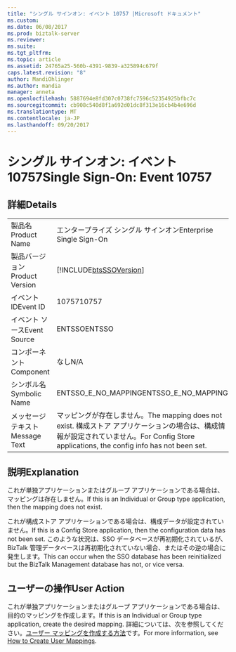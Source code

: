 ```yaml
---
title: "シングル サインオン: イベント 10757 |Microsoft ドキュメント"
ms.custom: 
ms.date: 06/08/2017
ms.prod: biztalk-server
ms.reviewer: 
ms.suite: 
ms.tgt_pltfrm: 
ms.topic: article
ms.assetid: 24765a25-560b-4391-9839-a325894c679f
caps.latest.revision: "8"
author: MandiOhlinger
ms.author: mandia
manager: anneta
ms.openlocfilehash: 5887694e8fd307c0738fc7596c52354925bfbc7c
ms.sourcegitcommit: cb908c540d8f1a692d01dc8f313e16cb4b4e696d
ms.translationtype: MT
ms.contentlocale: ja-JP
ms.lasthandoff: 09/20/2017
---
```

# <a name="single-sign-on-event-10757"></a><span data-ttu-id="795c5-102">シングル サインオン: イベント 10757</span><span class="sxs-lookup"><span data-stu-id="795c5-102">Single Sign-On: Event 10757</span></span>
## <a name="details"></a><span data-ttu-id="795c5-103">詳細</span><span class="sxs-lookup"><span data-stu-id="795c5-103">Details</span></span>  
  
|||  
|-|-|  
|<span data-ttu-id="795c5-104">製品名</span><span class="sxs-lookup"><span data-stu-id="795c5-104">Product Name</span></span>|<span data-ttu-id="795c5-105">エンタープライズ シングル サインオン</span><span class="sxs-lookup"><span data-stu-id="795c5-105">Enterprise Single Sign-On</span></span>|  
|<span data-ttu-id="795c5-106">製品バージョン</span><span class="sxs-lookup"><span data-stu-id="795c5-106">Product Version</span></span>|[!INCLUDE[btsSSOVersion](../includes/btsssoversion-md.md)]|  
|<span data-ttu-id="795c5-107">イベント ID</span><span class="sxs-lookup"><span data-stu-id="795c5-107">Event ID</span></span>|<span data-ttu-id="795c5-108">10757</span><span class="sxs-lookup"><span data-stu-id="795c5-108">10757</span></span>|  
|<span data-ttu-id="795c5-109">イベント ソース</span><span class="sxs-lookup"><span data-stu-id="795c5-109">Event Source</span></span>|<span data-ttu-id="795c5-110">ENTSSO</span><span class="sxs-lookup"><span data-stu-id="795c5-110">ENTSSO</span></span>|  
|<span data-ttu-id="795c5-111">コンポーネント</span><span class="sxs-lookup"><span data-stu-id="795c5-111">Component</span></span>|<span data-ttu-id="795c5-112">なし</span><span class="sxs-lookup"><span data-stu-id="795c5-112">N/A</span></span>|  
|<span data-ttu-id="795c5-113">シンボル名</span><span class="sxs-lookup"><span data-stu-id="795c5-113">Symbolic Name</span></span>|<span data-ttu-id="795c5-114">ENTSSO_E_NO_MAPPING</span><span class="sxs-lookup"><span data-stu-id="795c5-114">ENTSSO_E_NO_MAPPING</span></span>|  
|<span data-ttu-id="795c5-115">メッセージ テキスト</span><span class="sxs-lookup"><span data-stu-id="795c5-115">Message Text</span></span>|<span data-ttu-id="795c5-116">マッピングが存在しません。</span><span class="sxs-lookup"><span data-stu-id="795c5-116">The mapping does not exist.</span></span> <span data-ttu-id="795c5-117">構成ストア アプリケーションの場合は、構成情報が設定されていません。</span><span class="sxs-lookup"><span data-stu-id="795c5-117">For Config Store applications, the config info has not been set.</span></span>|  
  
## <a name="explanation"></a><span data-ttu-id="795c5-118">説明</span><span class="sxs-lookup"><span data-stu-id="795c5-118">Explanation</span></span>  
 <span data-ttu-id="795c5-119">これが単独アプリケーションまたはグループ アプリケーションである場合は、マッピングは存在しません。</span><span class="sxs-lookup"><span data-stu-id="795c5-119">If this is an Individual or Group type application, then the mapping does not exist.</span></span>  
  
 <span data-ttu-id="795c5-120">これが構成ストア アプリケーションである場合は、構成データが設定されていません。</span><span class="sxs-lookup"><span data-stu-id="795c5-120">If this is a Config Store application, then the configuration data has not been set.</span></span> <span data-ttu-id="795c5-121">このような状況は、SSO データベースが再初期化されているが、BizTalk 管理データベースは再初期化されていない場合、またはその逆の場合に発生します。</span><span class="sxs-lookup"><span data-stu-id="795c5-121">This can occur when the SSO database has been reinitialized but the BizTalk Management database has not, or vice versa.</span></span>  
  
## <a name="user-action"></a><span data-ttu-id="795c5-122">ユーザーの操作</span><span class="sxs-lookup"><span data-stu-id="795c5-122">User Action</span></span>  
 <span data-ttu-id="795c5-123">これが単独アプリケーションまたはグループ アプリケーションである場合は、目的のマッピングを作成します。</span><span class="sxs-lookup"><span data-stu-id="795c5-123">If this is an Individual or Group type application, create the desired mapping.</span></span> <span data-ttu-id="795c5-124">詳細については、次を参照してください。[ユーザー マッピングを作成する方法](../core/how-to-create-user-mappings.md)です。</span><span class="sxs-lookup"><span data-stu-id="795c5-124">For more information, see [How to Create User Mappings](../core/how-to-create-user-mappings.md).</span></span>